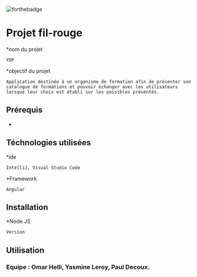 
<img src="https://camo.githubusercontent.com/30ac25b97ea34a4f820d01ca7433204f13b5a218d8fc947deef6464d237d8e39/687474703a2f2f666f7274686562616467652e636f6d2f696d616765732f6261646765732f6275696c742d776974682d6c6f76652e737667" alt="forthebadge" data-canonical-src="http://forthebadge.com/images/badges/built-with-love.svg" style="max-width: 100%;">

# Projet fil-rouge 
*nom du projet
```
YOP
```
*objectif du projet
```
Application destinée à un organisme de formation afin de présenter son catalogue de formations et pouvoir échanger avec les utilisateurs lorsque leur choix est établi sur les possibles présentés.
```
## Prérequis
*
## Téchnologies utilisées
*ide
```
IntelliJ, Visual Studio Code
```
*Framework
```
Angular
```
## Installation
*Node JS
```
Version 
```
## Utilisation


### Equipe : Omar Helli, Yasmine Leroy, Paul Decoux.

